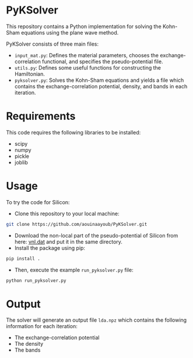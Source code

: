 # PyKSolver

This repository contains a Python implementation for solving the Kohn-Sham equations using the plane wave method.

PyKSolver consists of three main files:
- `input_mat.py`: Defines the material parameters, chooses the exchange-correlation functional, and specifies the pseudo-potential file.
- `utils.py`: Defines some useful functions for constructing the Hamiltonian.
- `pyksolver.py`: Solves the Kohn-Sham equations and yields a file which contains the exchange-correlation potential, density, and bands in each iteration.

# Requirements

This code requires the following libraries to be installed:
- scipy
- numpy
- pickle
- joblib 
# Usage 
To try the code for Silicon:
- Clone this repository to your local machine:

```bash
git clone https://github.com/aouinaayoub/PyKSolver.git
``` 
- Download the non-local part of the pseudo-potential of Silicon from here: [vnl.dat](https://zenodo.org/record/7661254/files/vnl.tar.gz?download=1) and put it in the same directory. 
- Install the package using pip: 
```bash 
pip install .
```
- Then, execute the example `run_pyksolver.py` file:
```bash 
python run_pyksolver.py
``` 
# Output

The solver will generate an output file `lda.npz` which contains the following information for each iteration:
- The exchange-correlation potential
- The density
- The bands

